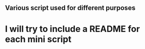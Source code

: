 ## Various script used for different purposes

# I will try to include a README for each mini script 
